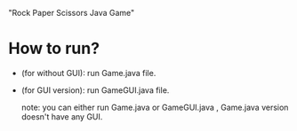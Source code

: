 "Rock Paper Scissors Java Game" 

# How to run?
- (for without GUI):
  run Game.java file.
- (for GUI version):
  run GameGUI.java file.

  note: you can either run Game.java or GameGUI.java , Game.java version doesn't have any GUI.
